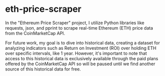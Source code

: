# eth-price-scraper
In the "Ethereum Price Scraper" project, I utilize Python libraries like requests, json, and pprint to scrape real-time Ethereum (ETH) price data from the CoinMarketCap API.

For future work, my goal is to dive into historical data, creating a dataset for analyzing indicators such as Return on Investment (ROI) over holding ETH over specific intervals, like 1 year. However, it's important to note that access to this historical data is exclusively available through the paid plans offered by the CoinMarketCap API so will be paused until we find another source of this historical data for free.
